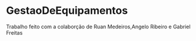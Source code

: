 # GestaoDeEquipamentos

Trabalho feito com a colaborção de Ruan Medeiros,Angelo Ribeiro e Gabriel Freitas
